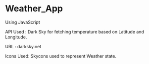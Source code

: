 # Weather_App
Using JavaScript 

API Used : Dark Sky for fetching temperature based on Latitude and Longitude.

URL : darksky.net

Icons Used: Skycons used to represent Weather state.


